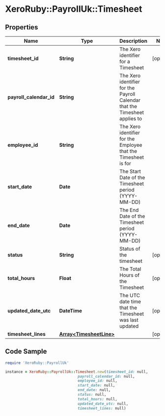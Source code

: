 # XeroRuby::PayrollUk::Timesheet

## Properties

Name | Type | Description | Notes
------------ | ------------- | ------------- | -------------
**timesheet_id** | **String** | The Xero identifier for a Timesheet | [optional] 
**payroll_calendar_id** | **String** | The Xero identifier for the Payroll Calendar that the Timesheet applies to | 
**employee_id** | **String** | The Xero identifier for the Employee that the Timesheet is for | 
**start_date** | **Date** | The Start Date of the Timesheet period (YYYY-MM-DD) | 
**end_date** | **Date** | The End Date of the Timesheet period (YYYY-MM-DD) | 
**status** | **String** | Status of the timesheet | [optional] 
**total_hours** | **Float** | The Total Hours of the Timesheet | [optional] 
**updated_date_utc** | **DateTime** | The UTC date time that the Timesheet was last updated | [optional] 
**timesheet_lines** | [**Array&lt;TimesheetLine&gt;**](TimesheetLine.md) |  | [optional] 

## Code Sample

```ruby
require 'XeroRuby::PayrollUk'

instance = XeroRuby::PayrollUk::Timesheet.new(timesheet_id: null,
                                 payroll_calendar_id: null,
                                 employee_id: null,
                                 start_date: null,
                                 end_date: null,
                                 status: null,
                                 total_hours: null,
                                 updated_date_utc: null,
                                 timesheet_lines: null)
```


